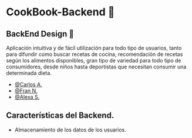 # CookBook-Backend &#x1F372;

## BackEnd Design &#x1F6A7;

Aplicación intuitiva y de fácil utilización para todo tipo de usuarios, tanto para difundir como buscar recetas de cocina, recomendación de recetas según los alimentos disponibles, gran tipo de variedad para todo tipo de consumidores, desde niños hasta deportistas que necesitan consumir una determinada dieta.

- [@Carlos A.](https://github.com/bolften)
- [@Fran N.](https://github.com/frannav)
- [@Alexa S.](https://github.com/AlexaGSC)

## Características del Backend.

- Almacenamiento de los datos de los usuarios.


